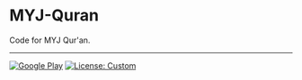 # MYJ-Quran

Code for MYJ Qur'an.

---

[![Google Play](https://img.shields.io/badge/Google%20Play-Download-brightgreen?logo=google-play)](https://play.google.com/store/apps/details?id=com.yousufjamil.myjquran)
[![License: Custom](https://img.shields.io/badge/License-Custom-blue.svg)](LICENSE)
